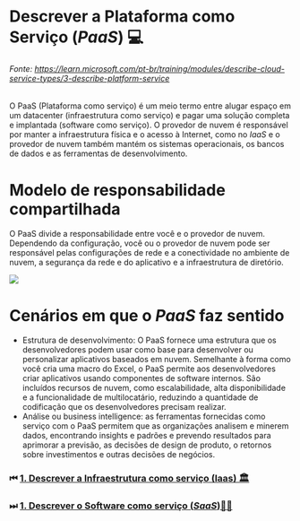 # Descrever a Plataforma como Serviço (*PaaS*) 💻
###### Fonte: https://learn.microsoft.com/pt-br/training/modules/describe-cloud-service-types/3-describe-platform-service

O PaaS (Plataforma como serviço) é um meio termo entre alugar espaço em um datacenter (infraestrutura como serviço) e pagar uma solução completa e implantada (software como serviço). O provedor de nuvem é responsável por manter a infraestrutura física e o acesso à Internet, como no *IaaS* e o provedor de nuvem também mantém os sistemas operacionais, os bancos de dados e as ferramentas de desenvolvimento.

# Modelo de responsabilidade compartilhada

O PaaS divide a responsabilidade entre você e o provedor de nuvem. Dependendo da configuração, você ou o provedor de nuvem pode ser responsável pelas configurações de rede e a conectividade no ambiente de nuvem, a segurança da rede e do aplicativo e a infraestrutura de diretório.

<img src="https://learn.microsoft.com/pt-br/training/wwl-azure/describe-cloud-service-types/media/shared-responsibility-b3829bfe.svg">

# Cenários em que o *PaaS* faz sentido

* Estrutura de desenvolvimento: O PaaS fornece uma estrutura que os desenvolvedores podem usar como base para desenvolver ou personalizar aplicativos baseados em nuvem. Semelhante à forma como você cria uma macro do Excel, o PaaS permite aos desenvolvedores criar aplicativos usando componentes de software internos. São incluídos recursos de nuvem, como escalabilidade, alta disponibilidade e a funcionalidade de multilocatário, reduzindo a quantidade de codificação que os desenvolvedores precisam realizar.
* Análise ou business intelligence: as ferramentas fornecidas como serviço com o PaaS permitem que as organizações analisem e minerem dados, encontrando insights e padrões e prevendo resultados para aprimorar a previsão, as decisões de design de produto, o retornos sobre investimentos e outras decisões de negócios.

### ⏮ <a href="https://github.com/ofabiobatista/AZ-900/blob/main/Iaas.md"> 1. Descrever a Infraestrutura como serviço (Iaas) 🏛 </a>
### ⏭ <a href="https://github.com/ofabiobatista/AZ-900/blob/main/SaaS.md"> 1. Descrever o Software como serviço (*SaaS*)👨‍💻 </a>
